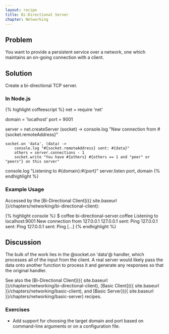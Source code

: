 ```yaml
---
layout: recipe
title: Bi-Directional Server
chapter: Networking
---
```

## Problem

You want to provide a persistent service over a network, one which maintains an on-going connection with a client.

## Solution

Create a bi-directional TCP server.

### In Node.js

{% highlight coffeescript %}
net = require 'net'

domain = 'localhost'
port = 9001

server = net.createServer (socket) ->
	console.log "New connection from #{socket.remoteAddress}"

	socket.on 'data', (data) ->
		console.log "#{socket.remoteAddress} sent: #{data}"
		others = server.connections - 1
		socket.write "You have #{others} #{others == 1 and "peer" or "peers"} on this server"

console.log "Listening to #{domain}:#{port}"
server.listen port, domain
{% endhighlight %}

### Example Usage

Accessed by the [Bi-Directional Client]({{ site.baseurl }}/chapters/networking/bi-directional-client):

{% highlight console %}
$ coffee bi-directional-server.coffee
Listening to localhost:9001
New connection from 127.0.0.1
127.0.0.1 sent: Ping
127.0.0.1 sent: Ping
127.0.0.1 sent: Ping
[...]
{% endhighlight %}

## Discussion

The bulk of the work lies in the @socket.on 'data'@ handler, which processes all of the input from the client.  A real server would likely pass the data onto another function to process it and generate any responses so that the original handler.

See also the [Bi-Directional Client]({{ site.baseurl }}/chapters/networking/bi-directional-client), [Basic Client]({{ site.baseurl }}/chapters/networking/basic-client), and [Basic Server]({{ site.baseurl }}/chapters/networking/basic-server) recipes.

### Exercises

* Add support for choosing the target domain and port based on command-line arguments or on a configuration file.
